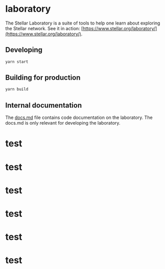 # laboratory

The Stellar Laboratory is a suite of tools to help one learn about exploring the
Stellar network. See it in action:
[https://www.stellar.org/laboratory/](https://www.stellar.org/laboratory/).

## Developing

```sh
yarn start
```

## Building for production

```sh
yarn build
```

## Internal documentation

The [docs.md](./docs.md) file contains code documentation on the laboratory. The
docs.md is only relevant for developing the laboratory.
# test
# test
# test
# test
# test
# test
